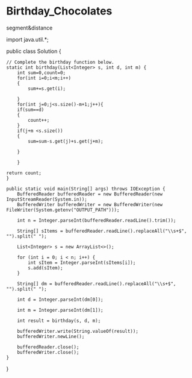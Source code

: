 # Birthday_Chocolates
segment&amp;distance

import java.util.*;

public class Solution {

    // Complete the birthday function below.
    static int birthday(List<Integer> s, int d, int m) {
        int sum=0,count=0;
        for(int i=0;i<m;i++)
        {
            sum+=s.get(i);
            
        }
        for(int j=0;j<s.size()-m+1;j++){
        if(sum==d)
        {
            count++;
        }
        if(j+m <s.size())
        {
            sum=sum-s.get(j)+s.get(j+m);

        }
        
        }

    return count; 
    }

    public static void main(String[] args) throws IOException {
        BufferedReader bufferedReader = new BufferedReader(new InputStreamReader(System.in));
        BufferedWriter bufferedWriter = new BufferedWriter(new FileWriter(System.getenv("OUTPUT_PATH")));

        int n = Integer.parseInt(bufferedReader.readLine().trim());

        String[] sItems = bufferedReader.readLine().replaceAll("\\s+$", "").split(" ");

        List<Integer> s = new ArrayList<>();

        for (int i = 0; i < n; i++) {
            int sItem = Integer.parseInt(sItems[i]);
            s.add(sItem);
        }

        String[] dm = bufferedReader.readLine().replaceAll("\\s+$", "").split(" ");

        int d = Integer.parseInt(dm[0]);

        int m = Integer.parseInt(dm[1]);

        int result = birthday(s, d, m);

        bufferedWriter.write(String.valueOf(result));
        bufferedWriter.newLine();

        bufferedReader.close();
        bufferedWriter.close();
    }
}
